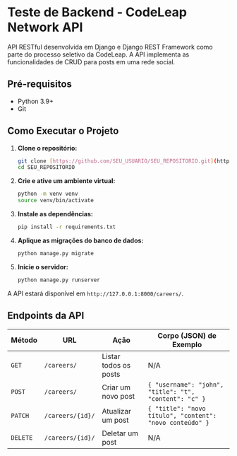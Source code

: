 # Teste de Backend - CodeLeap Network API

API RESTful desenvolvida em Django e Django REST Framework como parte do processo seletivo da CodeLeap. A API implementa as funcionalidades de CRUD para posts em uma rede social.

## Pré-requisitos

- Python 3.9+
- Git

## Como Executar o Projeto

1.  **Clone o repositório:**
    ```sh
    git clone [https://github.com/SEU_USUARIO/SEU_REPOSITORIO.git](https://github.com/SEU_USUARIO/SEU_REPOSITORIO.git)
    cd SEU_REPOSITORIO
    ```

2.  **Crie e ative um ambiente virtual:**
    ```sh
    python -m venv venv
    source venv/bin/activate
    ```

3.  **Instale as dependências:**
    ```sh
    pip install -r requirements.txt
    ```

4.  **Aplique as migrações do banco de dados:**
    ```sh
    python manage.py migrate
    ```

5.  **Inicie o servidor:**
    ```sh
    python manage.py runserver
    ```
A API estará disponível em `http://127.0.0.1:8000/careers/`.

## Endpoints da API

| Método | URL                  | Ação                | Corpo (JSON) de Exemplo                                 |
|--------|----------------------|---------------------|---------------------------------------------------------|
| `GET`  | `/careers/`          | Listar todos os posts | N/A                                                     |
| `POST` | `/careers/`          | Criar um novo post  | `{ "username": "john", "title": "t", "content": "c" }` |
| `PATCH`| `/careers/{id}/`     | Atualizar um post     | `{ "title": "novo título", "content": "novo conteúdo" }`  |
| `DELETE`| `/careers/{id}/`     | Deletar um post       | N/A                                                     |